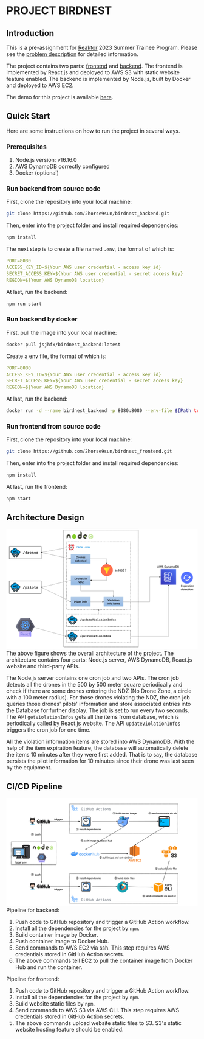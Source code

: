 # PROJECT BIRDNEST

## Introduction
This is a pre-assignment for [Reaktor](https://www.reaktor.com/) 2023 Summer Trainee Program. Please see the [problem description](https://assignments.reaktor.com/birdnest) for detailed information.

The project contains two parts: [frontend](https://github.com/2horse9sun/birdnest_frontend) and [backend](https://github.com/2horse9sun/birdnest_backend). The frontend is implemented by React.js and deployed to AWS S3 with static website feature enabled. The backend is implemented by Node.js, built by Docker and deployed to AWS EC2.

The demo for this project is available [here](http://birdnest.s3-website-eu-west-1.amazonaws.com/).

## Quick Start
Here are some instructions on how to run the project in several ways.

### Prerequisites
1. Node.js version: v16.16.0
2. AWS DynamoDB correctly configured
3. Docker (optional)

### Run backend from source code
First, clone the repository into your local machine:
```bash
git clone https://github.com/2horse9sun/birdnest_backend.git
```
Then, enter into the project folder and install required dependencies:
```bash
npm install
```
The next step is to create a file named `.env`, the format of which is:
```YAML
PORT=8080
ACCESS_KEY_ID=${Your AWS user credential - access key id}
SECRET_ACCESS_KEY=${Your AWS user credential - secret access key}
REGION=${Your AWS DynamoDB location}
```
At last, run the backend:
```bash
npm run start
```
### Run backend by docker
First, pull the image into your local machine:
```bash
docker pull jsjhfx/birdnest_backend:latest
```
Create a env file, the format of which is:
```YAML
PORT=8080
ACCESS_KEY_ID=${Your AWS user credential - access key id}
SECRET_ACCESS_KEY=${Your AWS user credential - secret access key}
REGION=${Your AWS DynamoDB location}
```
At last, run the backend:
```bash
docker run -d --name birdnest_backend -p 8080:8080 --env-file ${Path to your env file} jsjhfx/birdnest_backend:latest
```

### Run frontend from source code
First, clone the repository into your local machine:
```bash
git clone https://github.com/2horse9sun/birdnest_frontend.git
```
Then, enter into the project folder and install required dependencies:
```bash
npm install
```
At last, run the frontend:
```bash
npm start
```

## Architecture Design
![image info](./doc/images/architecture.png)
The above figure shows the overall architecture of the project. The architecture contains four parts: Node.js server, AWS DynamoDB, React.js website and third-party APIs.

The Node.js server contains one cron job and two APIs. The cron job detects all the drones in the 500 by 500 meter square periodically and check if there are some drones entering the NDZ (No Drone Zone, a circle with a 100 meter radius). For those drones violating the NDZ, the cron job queries those drones' pilots' information and store associated entries into the Database for further display. The job is set to run every two seconds. The API `getViolationInfos` gets all the items from database, which is periodically called by React.js website. The API `updateViolationInfos` triggers the cron job for one time.

All the violation information items are stored into AWS DynamoDB. With the help of the item expiration feature, the database will automatically delete the items 10 minutes after they were first added. That is to say, the database persists the pilot information for 10 minutes since their drone was last seen by the equipment.

## CI/CD Pipeline
![image info](./doc/images/pipeline.png)
Pipeline for backend: 
1. Push code to GitHub repository and trigger a GitHub Action workflow.
2. Install all the dependencies for the project by `npm`. 
3. Build container image by Docker.
4. Push container image to Docker Hub.
5. Send commands to AWS EC2 via ssh. This step requires AWS credentials stored in GitHub Action secrets.
6. The above commands tell EC2 to pull the container image from Docker Hub and run the container.

Pipeline for frontend: 
1. Push code to GitHub repository and trigger a GitHub Action workflow.
2. Install all the dependencies for the project by `npm`. 
3. Build website static files by `npm`.
4. Send commands to AWS S3 via AWS CLI. This step requires AWS credentials stored in GitHub Action secrets.
5. The above commands upload website static files to S3. S3's static website hosting feature should be enabled.